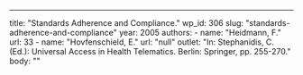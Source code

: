 ---
  title: "Standards Adherence and Compliance."
  wp_id: 306
  slug: "standards-adherence-and-compliance"
  year: 2005
  authors: 
    - 
      name: "Heidmann, F."
      url: 33
    - 
      name: "Hovfenschield, E."
      url: "null"
  outlet: "In: Stephanidis, C. (Ed.): Universal Access in Health Telematics. Berlin: Springer, pp. 255-270."
  body: ""

